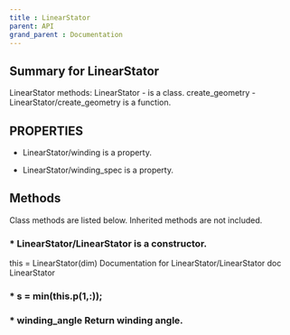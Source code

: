 ```yaml
---
title : LinearStator
parent: API
grand_parent : Documentation
---
```

## Summary for LinearStator
LinearStator methods:
LinearStator - is a class.
create_geometry - LinearStator/create_geometry is a function.
## PROPERTIES
* LinearStator/winding is a property.

* LinearStator/winding_spec is a property.

## Methods
Class methods are listed below. Inherited methods are not included.
### * LinearStator/LinearStator is a constructor.
this = LinearStator(dim)
Documentation for LinearStator/LinearStator
doc LinearStator

### * s = min(this.p(1,:));

### * winding_angle Return winding angle.

